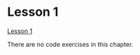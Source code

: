 # Lesson 1

[Lesson 1](https://www.cc4e.com/lessons/history)

There are no code exercises in this chapter.